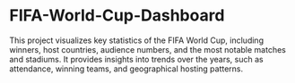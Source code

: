 # FIFA-World-Cup-Dashboard
This project visualizes key statistics of the FIFA World Cup, including winners, host countries, audience numbers, and the most notable matches and stadiums. It provides insights into trends over the years, such as attendance, winning teams, and geographical hosting patterns.
